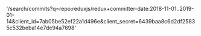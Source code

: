 '/search/commits?q=repo:reduxjs/redux+committer-date:2018-11-01..2019-01-14&client_id=7ab05be52ef22a1d496e&client_secret=6439baa8c6d2df25835c532beba14e7de94a7698'
